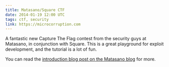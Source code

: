 ```yaml
---
title: Matasano/Square CTF
date: 2014-01-19 12:00 UTC
tags: ctf, security
link: https://microcorruption.com
---
```


A fantastic new Capture The Flag contest from the security guys at Matasano, in conjunction with Square. This is a great playground for exploit development, and the tutorial is a lot of fun.

You can read the [introduction blog post on the Matasano blog][1] for more.

[1]:	http://www.matasano.com/matasano-square-microcontroller-ctf/